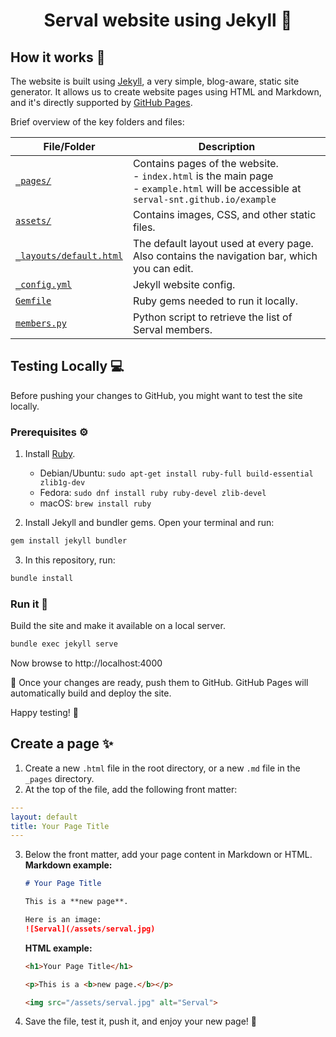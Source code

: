 <center>
<h1>Serval website using Jekyll 💊</h1>
</center>


## How it works :monocle_face:

The website is built using [Jekyll](https://jekyllrb.com/), a very simple, blog-aware, static site generator. It allows us to create website pages using HTML and Markdown, and it's directly supported by [GitHub Pages](https://pages.github.com/).

Brief overview of the key folders and files:

| File/Folder | Description |
| --- | --- |
| [`_pages/`](_pages/) | Contains pages of the website. <br> - `index.html` is the main page <br> - `example.html` will be accessible at `serval-snt.github.io/example` |
| [`assets/`](assets/) | Contains images, CSS, and other static files. |
| [`_layouts/default.html`](_layouts/default.html) | The default layout used at every page. Also contains the navigation bar, which you can edit. |
| [`_config.yml`](_config.yml) | Jekyll website config. |
| [`Gemfile`](Gemfile) | Ruby gems needed to run it locally. |
| [`members.py`](members.py) | Python script to retrieve the list of Serval members. |


## Testing Locally :computer:

Before pushing your changes to GitHub, you might want to test the site locally.

### Prerequisites :gear:

1. Install [Ruby](https://www.ruby-lang.org/en/documentation/installation/).  
   - Debian/Ubuntu: `sudo apt-get install ruby-full build-essential zlib1g-dev`
   - Fedora: `sudo dnf install ruby ruby-devel zlib-devel`
   - macOS: `brew install ruby`

2. Install Jekyll and bundler gems. Open your terminal and run:

```bash
gem install jekyll bundler
```

3. In this repository, run:

```bash
bundle install
```

### Run it :running:

Build the site and make it available on a local server.

```bash
bundle exec jekyll serve
```

Now browse to http://localhost:4000

:rocket: Once your changes are ready, push them to GitHub. GitHub Pages will automatically build and deploy the site.

Happy testing! :test_tube:


## Create a page :sparkles:

1. Create a new `.html` file in the root directory, or a new `.md` file in the `_pages` directory.
2. At the top of the file, add the following front matter:

```yaml
---
layout: default
title: Your Page Title
---
```

3. Below the front matter, add your page content in Markdown or HTML.  
   **Markdown example:**
   ```markdown
   # Your Page Title

   This is a **new page**.

   Here is an image:
   ![Serval](/assets/serval.jpg)
   ```

   **HTML example:**
   ```html
   <h1>Your Page Title</h1>

   <p>This is a <b>new page.</b></p>

   <img src="/assets/serval.jpg" alt="Serval">
   ```

4. Save the file, test it, push it, and enjoy your new page! :tada:
